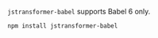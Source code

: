 `jstransformer-babel` supports Babel 6 only.

```shell npm2yarn
npm install jstransformer-babel
```
